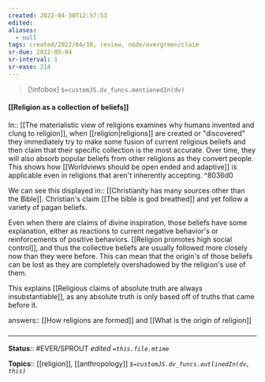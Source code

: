 ```yaml
---
created: 2022-04-30T12:57:53 
edited: 
aliases:
  - null
tags: created/2022/04/30, review, node/evergreen/claim
sr-due: 2022-05-04
sr-interval: 1
sr-ease: 214
---
```

> [!infobox]
`$=customJS.dv_funcs.mentionedIn(dv)`

#### [[Religion as a collection of beliefs]]

In:: [[The materialistic view of religions examines why humans invented and clung to religion]],
when [[religion|religions]] are created or "discovered" they immediately try to make some fusion of current religious beliefs and then claim that their specific collection is the most accurate.
Over time, they will also absorb popular beliefs from other religions as they convert people.
This shows how [[Worldviews should be open ended and adaptive]] is applicable even in religions that aren't inherently accepting. ^8036d0

We can see this 
displayed in:: [[Christianity has many sources other than the Bible]].
Christian's claim [[The bible is god breathed]] and yet follow a variety of pagan beliefs.

Even when there are claims of divine inspiration,
those beliefs have some explanation, either as reactions to current negative behavior's or reinforcements of positive behaviors.
[[Religion promotes high social control]], and thus the collective beliefs are usually followed more closely now than they were before. 
This can mean that the origin's of those beliefs can be lost as they are completely overshadowed by the religion's use of them.

This explains [[Religious claims of absolute truth are always insubstantiable]],
as any absolute truth is only based off of truths that came before it.

answers:: [[How religions are formed]] and [[What is the origin of religion]]
### <hr class="footnote"/>

**Status**:: #EVER/SPROUT
*edited `=this.file.mtime`*

**Topics**:: [[religion]], [[anthropology]]
*`$=customJS.dv_funcs.outlinedIn(dv, this)`*
